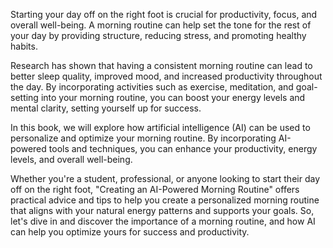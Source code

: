 
Starting your day off on the right foot is crucial for productivity, focus, and overall well-being. A morning routine can help set the tone for the rest of your day by providing structure, reducing stress, and promoting healthy habits.

Research has shown that having a consistent morning routine can lead to better sleep quality, improved mood, and increased productivity throughout the day. By incorporating activities such as exercise, meditation, and goal-setting into your morning routine, you can boost your energy levels and mental clarity, setting yourself up for success.

In this book, we will explore how artificial intelligence (AI) can be used to personalize and optimize your morning routine. By incorporating AI-powered tools and techniques, you can enhance your productivity, energy levels, and overall well-being.

Whether you're a student, professional, or anyone looking to start their day off on the right foot, "Creating an AI-Powered Morning Routine" offers practical advice and tips to help you create a personalized morning routine that aligns with your natural energy patterns and supports your goals. So, let's dive in and discover the importance of a morning routine, and how AI can help you optimize yours for success and productivity.
